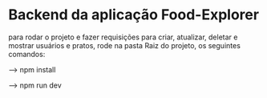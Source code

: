 # Backend da aplicação Food-Explorer

para rodar o projeto e fazer requisições para criar, atualizar, deletar e mostrar usuários e pratos, rode na pasta Raiz do projeto, os seguintes comandos:

 --> npm install
 
 --> npm run dev
